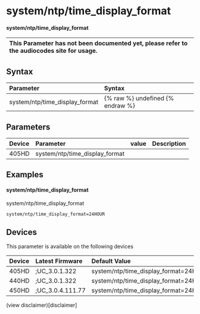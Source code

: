 ﻿---
description: system/ntp/time_display_format
search:
    keywords: ['system','ntp','time_display_format']
---

# system/ntp/time_display_format

#### system/ntp/time_display_format


| This Parameter has not been documented yet, please refer to the audiocodes site for usage.  |
| :--- |

## Syntax
| Parameter | Syntax |
| :--- | :--- |
|system/ntp/time_display_format | {% raw %} undefined {% endraw %} |

## Parameters
|Device|Parameter|value|Description|
|:---|:---|:---|:---|
| 405HD | system/ntp/time_display_format |  |  |

## Examples
#### system/ntp/time_display_format

system/ntp/time_display_format

```
system/ntp/time_display_format=24HOUR
```

## Devices
This parameter is available on the following devices

| Device | Latest Firmware | Default Value |
|:---|:---|:---|
| 405HD | ;UC_3.0.1.322 | system/ntp/time_display_format=24HOUR 
| 440HD | ;UC_3.0.1.322 | system/ntp/time_display_format=24HOUR 
| 450HD | ;UC_3.0.4.111.77 | system/ntp/time_display_format=24HOUR 

(view disclaimer)[disclaimer]
